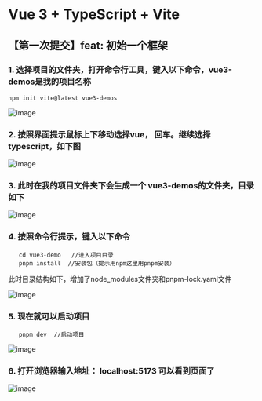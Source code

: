 # Vue 3 + TypeScript + Vite

## 【第一次提交】feat: 初始一个框架

### 1. 选择项目的文件夹，打开命令行工具，键入以下命令，vue3-demos是我的项目名称
```
npm init vite@latest vue3-demos
```
   ![image](https://github.com/JessieJinForver/vue3-demos/assets/49147809/6a88c0ee-b48d-4edb-8067-c2ce2d67ad5f)

### 2. 按照界面提示鼠标上下移动选择vue， 回车。继续选择typescript，如下图

![image](https://github.com/JessieJinForver/vue3-demos/assets/49147809/23905017-bce8-422d-a54e-6fc0d780c7bd)

### 3. 此时在我的项目文件夹下会生成一个 vue3-demos的文件夹，目录如下

![image](https://github.com/JessieJinForver/vue3-demos/assets/49147809/cbf5135b-ba4b-4979-a2b1-ec34c6cd4469)

### 4. 按照命令行提示，键入以下命令
```
   cd vue3-demo   //进入项目目录
   pnpm install  //安装包（提示用npm这里用pnpm安装）
```
此时目录结构如下，增加了node_modules文件夹和pnpm-lock.yaml文件

![image](https://github.com/JessieJinForver/vue3-demos/assets/49147809/1174c8b6-39e6-4c76-821d-fcb5cc5d2252)


### 5. 现在就可以启动项目
```
   pnpm dev  //启动项目
```
  ![image](https://github.com/JessieJinForver/vue3-demos/assets/49147809/a5c7ed80-4a7e-45d2-a443-5b53fec195c2)

### 6. 打开浏览器输入地址： localhost:5173 可以看到页面了

![image](https://github.com/JessieJinForver/vue3-demos/assets/49147809/32c4ea90-9e3f-44de-b5d4-0be874cb9a2e)

